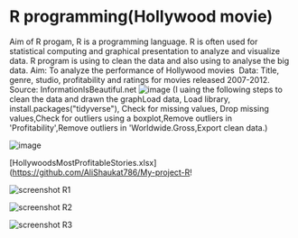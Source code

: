 # R programming(Hollywood movie)

Aim of R progam, R is a programming language. R is often used for statistical computing and graphical presentation to analyze and visualize data.
R program is using to clean the data and also using to analyse the big data.
Aim: To analyze the performance of Hollywood movies 
Data: Title, genre, studio, profitability and ratings for movies released 2007-2012.
Source: InformationIsBeautiful.net ![image](https://user-images.githubusercontent.com/129103686/232570696-1c724f7d-0c87-41e9-a162-5ac010e9432b.png)
(I uaing the following steps to clean the data and drawn the graphLoad data, Load library, install.packages("tidyverse"), Check for missing values, Drop missing values,Check for outliers using a boxplot,Remove outliers in 'Profitability',Remove outliers in 'Worldwide.Gross,Export clean data.)


![image](https://user-images.githubusercontent.com/129103686/232570489-2ee334be-5fca-4a67-b4e7-c76abc151d88.png)


[HollywoodsMostProfitableStories.xlsx](https://github.com/AliShaukat786/My-project-R!

![screenshot R1](https://user-images.githubusercontent.com/129103686/231987159-d4fad23d-d0ae-434f-83c4-c7a9025e23fc.png)

![screenshot R2](https://user-images.githubusercontent.com/129103686/231987189-e77ab433-4bf1-4ed3-a948-bf4e1ecde8ac.png)

![screenshot R3](https://user-images.githubusercontent.com/129103686/231987239-98e4d7bf-5ec8-46f4-b46a-2b6fcbf82181.png)


